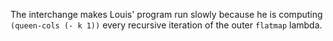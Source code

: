 The interchange makes Louis' program run slowly because he is computing
`(queen-cols (- k 1))` every recursive iteration of the outer `flatmap` lambda.
